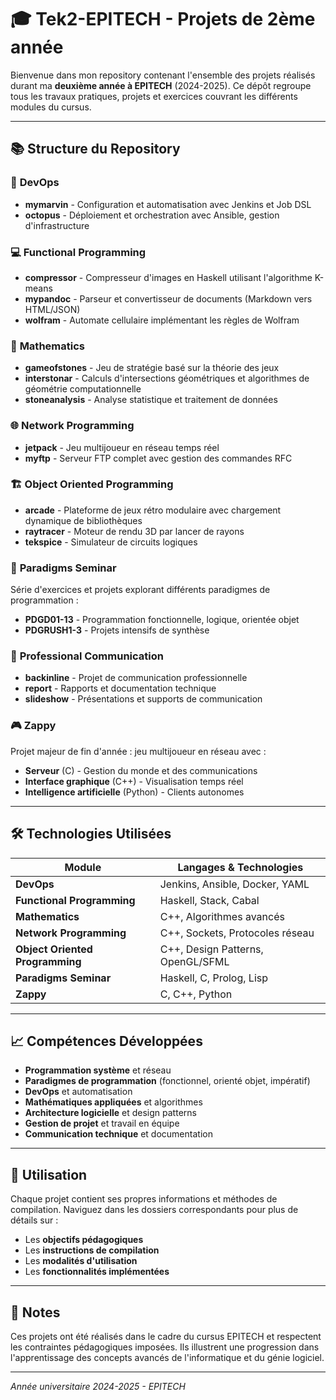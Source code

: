 # 🎓 Tek2-EPITECH - Projets de 2ème année

Bienvenue dans mon repository contenant l'ensemble des projets réalisés durant ma **deuxième année à EPITECH** (2024-2025). Ce dépôt regroupe tous les travaux pratiques, projets et exercices couvrant les différents modules du cursus.

---

## 📚 Structure du Repository

### 🔧 **DevOps**
- **mymarvin** - Configuration et automatisation avec Jenkins et Job DSL
- **octopus** - Déploiement et orchestration avec Ansible, gestion d'infrastructure

### 💻 **Functional Programming**
- **compressor** - Compresseur d'images en Haskell utilisant l'algorithme K-means
- **mypandoc** - Parseur et convertisseur de documents (Markdown vers HTML/JSON)
- **wolfram** - Automate cellulaire implémentant les règles de Wolfram

### 🧮 **Mathematics**
- **gameofstones** - Jeu de stratégie basé sur la théorie des jeux
- **interstonar** - Calculs d'intersections géométriques et algorithmes de géométrie computationnelle
- **stoneanalysis** - Analyse statistique et traitement de données

### 🌐 **Network Programming**
- **jetpack** - Jeu multijoueur en réseau temps réel
- **myftp** - Serveur FTP complet avec gestion des commandes RFC

### 🏗️ **Object Oriented Programming**
- **arcade** - Plateforme de jeux rétro modulaire avec chargement dynamique de bibliothèques
- **raytracer** - Moteur de rendu 3D par lancer de rayons
- **tekspice** - Simulateur de circuits logiques

### 🔬 **Paradigms Seminar**
Série d'exercices et projets explorant différents paradigmes de programmation :
- **PDGD01-13** - Programmation fonctionnelle, logique, orientée objet
- **PDGRUSH1-3** - Projets intensifs de synthèse

### 💼 **Professional Communication**
- **backinline** - Projet de communication professionnelle
- **report** - Rapports et documentation technique
- **slideshow** - Présentations et supports de communication

### 🎮 **Zappy**
Projet majeur de fin d'année : jeu multijoueur en réseau avec :
- **Serveur** (C) - Gestion du monde et des communications
- **Interface graphique** (C++) - Visualisation temps réel
- **Intelligence artificielle** (Python) - Clients autonomes

---

## 🛠️ Technologies Utilisées

| Module | Langages & Technologies |
|--------|------------------------|
| **DevOps** | Jenkins, Ansible, Docker, YAML |
| **Functional Programming** | Haskell, Stack, Cabal |
| **Mathematics** | C++, Algorithmes avancés |
| **Network Programming** | C++, Sockets, Protocoles réseau |
| **Object Oriented Programming** | C++, Design Patterns, OpenGL/SFML |
| **Paradigms Seminar** | Haskell, C, Prolog, Lisp |
| **Zappy** | C, C++, Python |

---

## 📈 Compétences Développées

- **Programmation système** et réseau
- **Paradigmes de programmation** (fonctionnel, orienté objet, impératif)
- **DevOps** et automatisation
- **Mathématiques appliquées** et algorithmes
- **Architecture logicielle** et design patterns
- **Gestion de projet** et travail en équipe
- **Communication technique** et documentation

---

## 🚀 Utilisation

Chaque projet contient ses propres informations et méthodes de compilation. Naviguez dans les dossiers correspondants pour plus de détails sur :
- Les **objectifs pédagogiques**
- Les **instructions de compilation**
- Les **modalités d'utilisation**
- Les **fonctionnalités implémentées**

---

## 📝 Notes

Ces projets ont été réalisés dans le cadre du cursus EPITECH et respectent les contraintes pédagogiques imposées. Ils illustrent une progression dans l'apprentissage des concepts avancés de l'informatique et du génie logiciel.

---

*Année universitaire 2024-2025 - EPITECH*